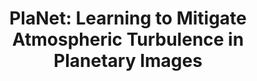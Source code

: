 ---
layout: default
title: 'PlaNet: Learning to Mitigate Atmospheric Turbulence in Planetary Images'
authors: <a href="https://variantconst.com/">Yifei Xia</a>, <a href="https://fourson.github.io/">Chu Zhou</a>, <strong>Chengxuan Zhu</strong>, Chao Xu, <a href="https://ci.idm.pku.edu.cn/">Boxin Shi</a>
publication: In <i>AAAI Conference on Artificial Intelligence</i>, 2025.
year: 2025.1
pdf: 'https://ojs.aaai.org/index.php/AAAI/article/view/32927/35082'
code: ''
official_link: ''
---